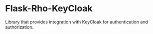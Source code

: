 # Flask-Rho-KeyCloak

Library that provides integration with KeyCloak for authentication and authorization.
